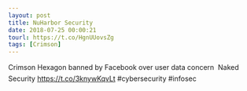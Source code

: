 ```yaml
---
layout: post
title: NuHarbor Security
date: 2018-07-25 00:00:21
tourl: https://t.co/HgnUUovsZg
tags: [Crimson]
---
```

Crimson Hexagon banned by Facebook over user data concern  Naked Security https://t.co/3knywKqvLt #cybersecurity #infosec